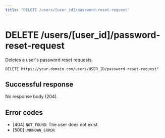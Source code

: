 ```yaml
---
title: "DELETE /users/[user_id]/password-reset-request"
---
```


# DELETE /users/[user_id]/password-reset-request

Deletes a user's password reset requests.

```
DELETE https://your-domain.com/users/USER_ID/password-reset-request"
```

## Successful response

No response body (204).

## Error codes

- [404] `NOT_FOUND`: The user does not exist.
- [500] `UNKNOWN_ERROR`
